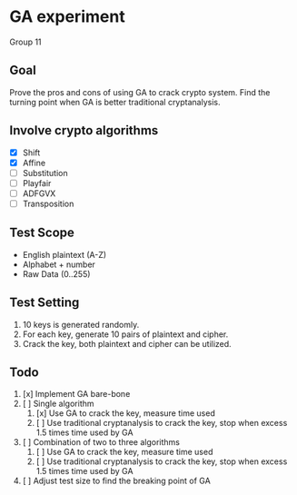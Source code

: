 # GA experiment
Group 11

## Goal
Prove the pros and cons of using GA to crack crypto system.
Find the turning point when GA is better traditional cryptanalysis.

## Involve crypto algorithms
 - [x] Shift
 - [x] Affine
 - [ ] Substitution
 - [ ] Playfair
 - [ ] ADFGVX
 - [ ] Transposition

## Test Scope
 - English plaintext (A-Z)
 - Alphabet + number
 - Raw Data (0..255)

## Test Setting
 1. 10 keys is generated randomly.
 2. For each key, generate 10 pairs of plaintext and cipher.
 3. Crack the key, both plaintext and cipher can be utilized.

## Todo
 1. [x] Implement GA bare-bone
 2. [ ] Single algorithm
    1. [x] Use GA to crack the key, measure time used
    2. [ ] Use traditional cryptanalysis to crack the key, stop when excess 1.5 times time used by GA
 3. [ ] Combination of two to three algorithms
    1. [ ] Use GA to crack the key, measure time used
    2. [ ] Use traditional cryptanalysis to crack the key, stop when excess 1.5 times time used by GA
 4. [ ] Adjust test size to find the breaking point of GA
